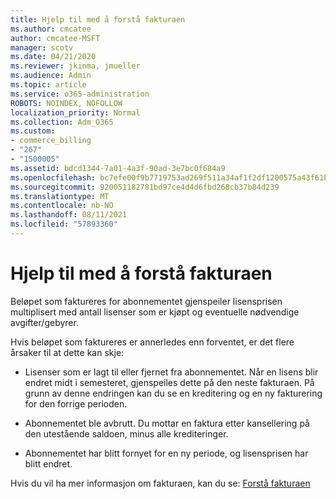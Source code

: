 ```yaml
---
title: Hjelp til med å forstå fakturaen
ms.author: cmcatee
author: cmcatee-MSFT
manager: scotv
ms.date: 04/21/2020
ms.reviewer: jkinma, jmueller
ms.audience: Admin
ms.topic: article
ms.service: o365-administration
ROBOTS: NOINDEX, NOFOLLOW
localization_priority: Normal
ms.collection: Adm_O365
ms.custom:
- commerce_billing
- "267"
- "1500005"
ms.assetid: bdcd1344-7a01-4a3f-90ad-3e7bc0f684a9
ms.openlocfilehash: bc7efe00f9b7719753ad269f511a34af1f2df1200575a43f61b916a2a735ae12
ms.sourcegitcommit: 920051182781bd97ce4d4d6fbd268cb37b84d239
ms.translationtype: MT
ms.contentlocale: nb-NO
ms.lasthandoff: 08/11/2021
ms.locfileid: "57893360"
---
```

# <a name="help-understanding-your-bill"></a>Hjelp til med å forstå fakturaen

Beløpet som faktureres for abonnementet gjenspeiler lisensprisen multiplisert med antall lisenser som er kjøpt og eventuelle nødvendige avgifter/gebyrer.
  
Hvis beløpet som faktureres er annerledes enn forventet, er det flere årsaker til at dette kan skje:
  
- Lisenser som er lagt til eller fjernet fra abonnementet. Når en lisens blir endret midt i semesteret, gjenspeiles dette på den neste fakturaen. På grunn av denne endringen kan du se en kreditering og en ny fakturering for den forrige perioden.

- Abonnementet ble avbrutt. Du mottar en faktura etter kansellering på den utestående saldoen, minus alle krediteringer.

- Abonnementet har blitt fornyet for en ny periode, og lisensprisen har blitt endret.

Hvis du vil ha mer informasjon om fakturaen, kan du se: [Forstå fakturaen](https://docs.microsoft.com/microsoft-365/commerce/billing-and-payments/understand-your-invoice2)